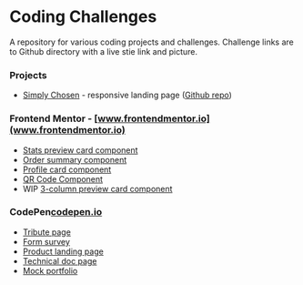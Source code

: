 # Coding Challenges
A repository for various coding projects and challenges. Challenge links are to Github directory with a live stie link and picture.

### Projects
- [Simply Chosen](https://dinojetpilot.github.io/SimplyChosen/) - responsive landing page ([Github repo](https://github.com/DinoJetPilot/SimplyChosen/tree/main/))

### Frontend Mentor - [www.frontendmentor.io](www.frontendmentor.io)

- [Stats preview card component](https://github.com/DinoJetPilot/code-2-self/tree/main/coding-challenges/stats-preview-card-component)
- [Order summary component](https://github.com/DinoJetPilot/code-2-self/tree/main/coding-challenges/order-summary-component) 
- [Profile card component](https://github.com/DinoJetPilot/code-2-self/tree/main/coding-challenges/profile-card-component)
- [QR Code Component](https://github.com/DinoJetPilot/code-2-self/blob/main/coding-challenges/qr-code-component/)
- WIP [3-column preview card component](https://github.com/DinoJetPilot/code-2-self/blob/main/coding-challenges/3-column-preview-card-component/)
<!-- - WIP [Intro Component w/ Signup Form](https://github.com/DinoJetPilot/code-2-self/tree/main/coding-challenges/intro-component-with-signup-form) -->

### CodePen[codepen.io](codepen.io)

- [Tribute page](https://codepen.io/jmillet/pen/GREbZMr)
- [Form survey](https://codepen.io/jmillet/pen/eYEOdoW) 
- [Product landing page](https://codepen.io/jmillet/pen/JjyPQXQ) 
- [Technical doc page](https://codepen.io/jmillet/pen/rNzNoWN)
- [Mock portfolio](https://codepen.io/jmillet/pen/JjydQVz) 
